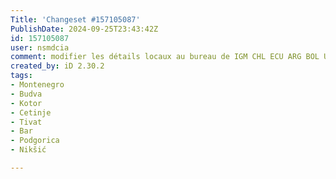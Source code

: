 ```yaml
---
Title: 'Changeset #157105087'
PublishDate: 2024-09-25T23:43:42Z
id: 157105087
user: nsmdcia
comment: modifier les détails locaux au bureau de IGM CHL ECU ARG BOL URU PER et museo ITA TUR
created_by: iD 2.30.2
tags:
- Montenegro
- Budva
- Kotor
- Cetinje
- Tivat
- Bar
- Podgorica
- Nikšić

---
```

